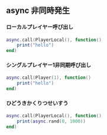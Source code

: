 ## async 非同時発生

#### ローカルプレイヤー呼び出し

```lua
async.call(PlayerLocal(), function()
    print("hello")
end)
```

#### シングルプレイヤー1非同期呼び出し

```lua
async.call(Player(1), function()
    print("hello")
end)
```

#### ひどうきかくりつせいすう

```lua
async.call(PlayerLocal(), function()
    print(async.rand(0, 1000))
end)
```
